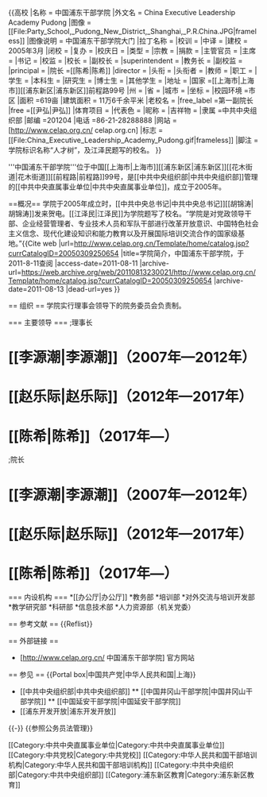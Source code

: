 {{高校
|名称            = 中国浦东干部学院
|外文名          = China Executive Leadership Academy Pudong
|图像            = [[File:Party_School,_Pudong_New_District,_Shanghai,_P.R.China.JPG|frameless]]
|图像说明        = 中国浦东干部学院大门
|拉丁名称        =
|校训            =
|中译            =
|建校            = 2005年3月
|闭校            =
|复办            =
|校庆日          =
|类型            =
|宗教            =
|捐款            =
|主管官员        =
|主席            =
|书记            =
|校监            =
|校长            =
|副校长          =
|superintendent  =
|教务长          =
|副校监          =
|principal       =
|院长            =[[陈希|陈希]]
|director        =
|头衔            =
|头衔者          =
|教师            =
|职工            =
|学生            =
|本科生          =
|研究生          =
|博士生          =
|其他学生        =
|地址            =
|国家            =[[上海市|上海市]][[浦东新区|浦东新区]]前程路99号
|州              =
|省              =
|城市            =
|坐标            =
|校园环境        =市区
|面积            =619亩
|建筑面积        = 11万6千余平米
|老校名          =
|free_label      =第一副院长
|free            =[[尹弘|尹弘]]
|体育项目        =
|代表色          =
|昵称            =
|吉祥物          =
|隶属            =中共中央组织部
|邮编            =201204
|电话            =86-21-28288888
|网站            =[http://www.celap.org.cn/ celap.org.cn]
|标志            =[[File:China_Executive_Leadership_Academy_Pudong.gif|frameless]]
|脚注            =学院标识名称“人才树”，及江泽民题写的校名。
}}

'''中国浦东干部学院'''位于中国[[上海市|上海市]][[浦东新区|浦东新区]][[花木街道|花木街道]][[前程路|前程路]]99号，是[[中共中央组织部|中共中央组织部]]管理的[[中共中央直属事业单位|中共中央直属事业单位]]，成立于2005年。

==概况==
学院于2005年成立时，[[中共中央总书记|中共中央总书记]][[胡锦涛|胡锦涛]]发来贺电。[[江泽民|江泽民]]为学院题写了校名。“学院是对党政领导干部、企业经营管理者、专业技术人员和军队干部进行改革开放意识、中国特色社会主义信念、现代化建设知识和能力教育以及开展国际培训交流合作的国家级基地。”<ref>{{Cite web |url=http://www.celap.org.cn/Template/home/catalog.jsp?currCatalogID=20050309250654 |title=学院简介，中国浦东干部学院，于2011-8-11查阅 |access-date=2011-08-11 |archive-url=https://web.archive.org/web/20110813230021/http://www.celap.org.cn/Template/home/catalog.jsp?currCatalogID=20050309250654 |archive-date=2011-08-13 |dead-url=yes }}</ref>

== 组织 ==
学院实行理事会领导下的院务委员会负责制。

=== 主要领导 ===
;理事长
# [[李源潮|李源潮]]（2007年—2012年）
# [[赵乐际|赵乐际]]（2012年—2017年）
# [[陈希|陈希]]（2017年—）
;院长
# [[李源潮|李源潮]]（2007年—2012年）
# [[赵乐际|赵乐际]]（2012年—2017年）
# [[陈希|陈希]]（2017年—）

=== 内设机构 ===
*[[办公厅|办公厅]]
*教务部
*培训部
*对外交流与培训开发部
*教学研究部
*科研部
*信息技术部
*人力资源部（机关党委）

== 参考文献 ==
{{Reflist}}

== 外部链接 ==
* [http://www.celap.org.cn/ 中国浦东干部学院] 官方网站

== 参见 ==
{{Portal box|中国共产党|中华人民共和国|上海}}
* [[中共中央组织部|中共中央组织部]]
** [[中国井冈山干部学院|中国井冈山干部学院]]
** [[中国延安干部学院|中国延安干部学院]]
* [[浦东开发开放|浦东开发开放]]

{{-}}
{{参照公务员法管理}}

[[Category:中共中央直属事业单位|Category:中共中央直属事业单位]]
[[Category:中共党校|Category:中共党校]]
[[Category:中华人民共和国干部培训机构|Category:中华人民共和国干部培训机构]]
[[Category:中共中央组织部|Category:中共中央组织部]]
[[Category:浦东新区教育|Category:浦东新区教育]]